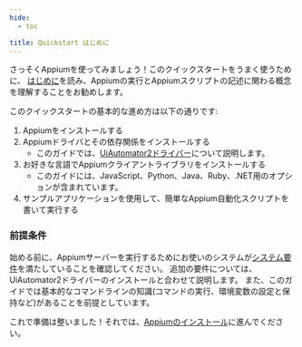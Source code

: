 ```yaml
---
hide:
  - toc

title: Quickstart はじめに
---
```


<!--
Let's get up and running with Appium! To successfully use this quickstart, it's recommended that
you first have read the [Introduction](../intro/index.md), so that you understand the concepts involved in
running Appium and writing Appium scripts.
-->

さっそくAppiumを使ってみましょう！このクイックスタートをうまく使うために、
[はじめに](../intro/index.md)を読み、Appiumの実行とAppiumスクリプトの記述に関わる概念を理解することをお勧めします。

<!--
The basic plan for this quickstart is as follows:
-->

このクイックスタートの基本的な進め方は以下の通りです:

<!--
1. Install Appium
1. Install an Appium driver and its dependencies
    - This guide provides instructions for the [UiAutomator2 driver](https://github.com/appium/appium-uiautomator2-driver)
1. Install an Appium client library in your language of choice
    - This guide contains options for JavaScript, Python, Java, Ruby, and .NET
1. Write and run a simple Appium automation script using a sample application
-->

1. Appiumをインストールする
1. Appiumドライバとその依存関係をインストールする
    - このガイドでは、[UiAutomator2ドライバー](https://github.com/appium/appium-uiautomator2-driver)について説明します。
1. お好きな言語でAppiumクライアントライブラリをインストールする
    - このガイドには、JavaScript、Python、Java、Ruby、.NET用のオプションが含まれています。
1. サンプルアプリケーションを使用して、簡単なAppium自動化スクリプトを書いて実行する

<!--
### Requirements
-->

### 前提条件

<!--
Before getting started, make sure your system satisfies the
[requirements](../quickstart/requirements.md) for running the Appium server. Additional requirements
will be discussed in conjunction with installing the UiAutomator2 driver. The guide also assumes
you have basic command line proficiency on your platform, for example being able to run commands, set
and persist environment variables, etc...
-->

始める前に、Appiumサーバーを実行するためにお使いのシステムが[システム要件](../quickstart/requirements.md)を満たしていることを確認してください。
追加の要件については、UiAutomator2ドライバーのインストールと合わせて説明します。
また、このガイドでは基本的なコマンドラインの知識(コマンドの実行、環境変数の設定と保持など)があることを前提としています。

<!--
Now you're ready to get started! So head on over to [Installing Appium](./install.md).
-->

これで準備は整いました！それでは、[Appiumのインストール](./install.md)に進んでください。